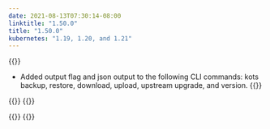 ```yaml
---
date: 2021-08-13T07:30:14-08:00
linktitle: "1.50.0"
title: "1.50.0"
kubernetes: "1.19, 1.20, and 1.21"
---
```


{{<features>}}
* Added output flag and json output to the following CLI commands: kots backup, restore, download, upload, upstream upgrade, and version.
{{</features>}}

{{<changes>}}
{{</changes>}}

{{<fixes>}}
{{</fixes>}}

